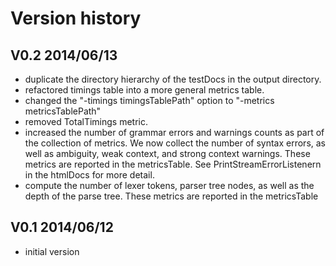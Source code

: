 # Version history

## V0.2 2014/06/13

* duplicate the directory hierarchy of the testDocs in the output directory.
* refactored timings table into a more general metrics table.
* changed the "-timings timingsTablePath" option to "-metrics metricsTablePath"
* removed TotalTimings metric.
* increased the number of grammar errors and warnings counts as part of the
  collection of metrics. We now collect the number of syntax errors, as well as 
  ambiguity, weak context, and strong context warnings. These metrics are 
  reported in the metricsTable. See PrintStreamErrorListenern in the htmlDocs
  for more detail.
* compute the number of lexer tokens, parser tree nodes, as well as the depth
  of the parse tree. These metrics are reported in the metricsTable

## V0.1 2014/06/12

* initial version
